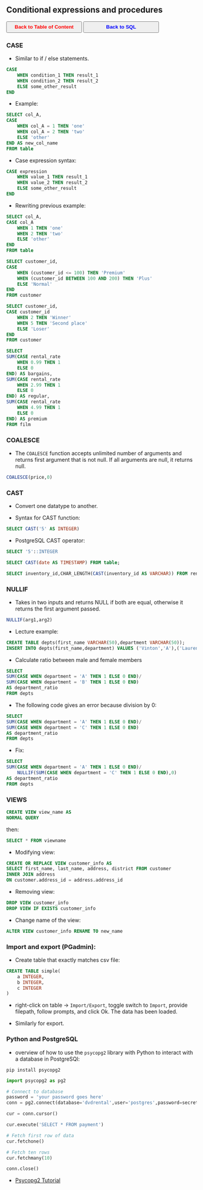 ## Conditional expressions and procedures

<a><button name="button" style = "color:red;width:200px;height:30px;cursor:pointer" onclick="window.location.href='https://reynier0611.github.io';">**Back to Table of Content**</button></a> <a><button name="button" style = "color:blue;width:200px;height:30px;cursor:pointer" onclick="window.location.href='https://reynier0611.github.io/sql/sql.html';">**Back to SQL**</button></a>

### CASE

- Similar to if / else statements.

```sql
CASE
	WHEN condition_1 THEN result_1
	WHEN condition_2 THEN result_2
	ELSE some_other_result
END
```

- Example:

```sql
SELECT col_A,
CASE
	WHEN col_A = 1 THEN 'one'
	WHEN col_A = 2 THEN 'two'
	ELSE 'other'
END AS new_col_name
FROM table
```

- Case expression syntax:

```sql
CASE expression
	WHEN value_1 THEN result_1
	WHEN value_2 THEN result_2
	ELSE some_other_result
END
```

- Rewriting previous example:

```sql
SELECT col_A,
CASE col_A
	WHEN 1 THEN 'one'
	WHEN 2 THEN 'two'
	ELSE 'other'
END
FROM table
```

```sql
SELECT customer_id,
CASE
	WHEN (customer_id <= 100) THEN 'Premium'
	WHEN (customer_id BETWEEN 100 AND 200) THEN 'Plus'
	ELSE 'Normal'
END
FROM customer
```

```sql
SELECT customer_id,
CASE customer_id
	WHEN 2 THEN 'Winner'
	WHEN 5 THEN 'Second place'
	ELSE 'Loser'
END
FROM customer
```

```sql
SELECT
SUM(CASE rental_rate
	WHEN 0.99 THEN 1
	ELSE 0
END) AS bargains,
SUM(CASE rental_rate
	WHEN 2.99 THEN 1
	ELSE 0
END) AS regular,
SUM(CASE rental_rate
	WHEN 4.99 THEN 1
	ELSE 0
END) AS premium
FROM film
```

### COALESCE

- The ```COALESCE``` function accepts unlimited number of arguments and returns first argument that is not null. If all arguments are null, it returns null.

```sql
COALESCE(price,0)
```

### CAST

- Convert one datatype to another.

- Syntax for CAST function:

```sql
SELECT CAST('5' AS INTEGER)
```

- PostgreSQL CAST operator:

```sql
SELECT '5'::INTEGER
```

```sql
SELECT CAST(date AS TIMESTAMP) FROM table;
```

```sql
SELECT inventory_id,CHAR_LENGTH(CAST(inventory_id AS VARCHAR)) FROM rental
```

### NULLIF

- Takes in two inputs and returns NULL if both are equal, otherwise it returns the first argument passed.

```sql
NULLIF(arg1,arg2)
```

- Lecture example:

```sql
CREATE TABLE depts(first_name VARCHAR(50),department VARCHAR(50));
INSERT INTO depts(first_name,department) VALUES ('Vinton','A'),('Lauren','A'),('Claire','B')
```

- Calculate ratio between male and female members

```sql
SELECT 
SUM(CASE WHEN department = 'A' THEN 1 ELSE 0 END)/
SUM(CASE WHEN department = 'B' THEN 1 ELSE 0 END)
AS department_ratio
FROM depts
```

- The following code gives an error because division by 0:

```sql
SELECT 
SUM(CASE WHEN department = 'A' THEN 1 ELSE 0 END)/
SUM(CASE WHEN department = 'C' THEN 1 ELSE 0 END)
AS department_ratio
FROM depts
```

- Fix:

```sql
SELECT 
SUM(CASE WHEN department = 'A' THEN 1 ELSE 0 END)/
	NULLIF(SUM(CASE WHEN department = 'C' THEN 1 ELSE 0 END),0)
AS department_ratio
FROM depts
```

### VIEWS

```sql
CREATE VIEW view_name AS
NORMAL QUERY
```

then:

```sql
SELECT * FROM viewname
```

- Modifying view:

```sql
CREATE OR REPLACE VIEW customer_info AS
SELECT first_name, last_name, address, district FROM customer
INNER JOIN address
ON customer.address_id = address.address_id
```

- Removing view:

```sql
DROP VIEW customer_info
DROP VIEW IF EXISTS customer_info
```

- Change name of the view:

```sql
ALTER VIEW customer_info RENAME TO new_name
```

### Import and export (PGadmin):

- Create table that exactly matches csv file:

```sql
CREATE TABLE simple(
	a INTEGER,
	b INTEGER,
	c INTEGER
)
```

- right-click on table -> ```Import/Export```, toggle switch to ```Import```, provide filepath, follow prompts, and click Ok. The data has been loaded.

- Similarly for export.

### Python and PostgreSQL

- overview of how to use the ```psycopg2``` library with Python to interact with a database in PostgreSQl:

```shell
pip install psycopg2
```

```python
import psycopg2 as pg2

# Connect to database
password = 'your password goes here'
conn = pg2.connect(database='dvdrental',user='postgres',password=secret)

cur = conn.cursor()

cur.execute('SELECT * FROM payment')

# Fetch first row of data
cur.fetchone()

# Fetch ten rows
cur.fetchmany(10)

conn.close()
```

- [Psycopg2 Tutorial](https://wiki.postgresql.org/wiki/Psycopg2_Tutorial)